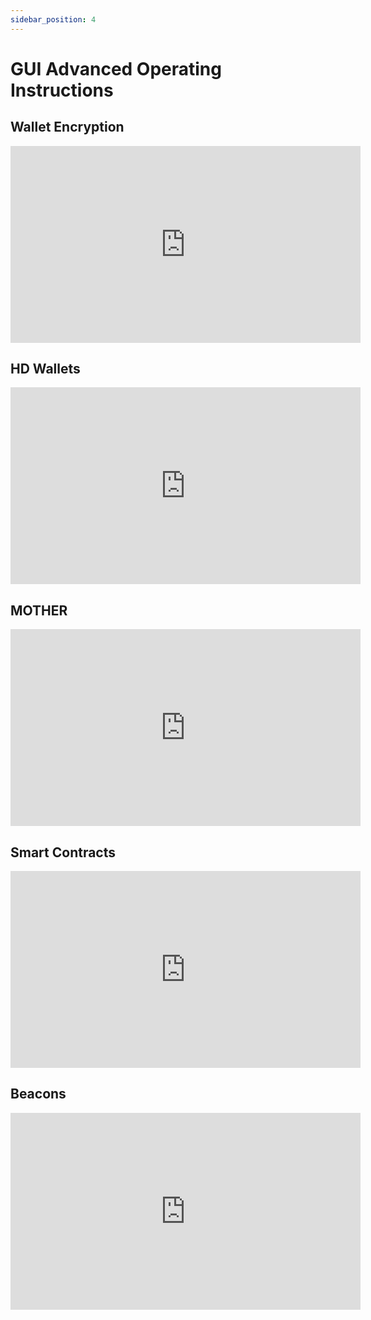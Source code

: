 ```yaml
---
sidebar_position: 4
---
```


# GUI Advanced Operating Instructions

## Wallet Encryption
<iframe width="560" height="315" src="https://www.youtube.com/embed/LUesQJdFgcQ" title="YouTube video player" frameborder="0" allow="accelerometer; autoplay; clipboard-write; encrypted-media; gyroscope; picture-in-picture; web-share; fullscreen" allowfullscreen></iframe>

## HD Wallets
<iframe width="560" height="315" src="https://www.youtube.com/embed/tIsUHfrqIh0" title="YouTube video player" frameborder="0" allow="accelerometer; autoplay; clipboard-write; encrypted-media; gyroscope; picture-in-picture; web-share; fullscreen" allowfullscreen></iframe>

## MOTHER
<iframe width="560" height="315" src="https://www.youtube.com/embed/AT-_gS0sVb0" title="YouTube video player" frameborder="0" allow="accelerometer; autoplay; clipboard-write; encrypted-media; gyroscope; picture-in-picture; web-share; fullscreen" allowfullscreen></iframe>

## Smart Contracts 
<iframe width="560" height="315" src="https://www.youtube.com/embed/T2NDuantd5w" title="YouTube video player" frameborder="0" allow="accelerometer; autoplay; clipboard-write; encrypted-media; gyroscope; picture-in-picture; web-share; fullscreen" allowfullscreen></iframe>

## Beacons
<iframe width="560" height="315" src="https://www.youtube.com/embed/mzqGwhlPmk8" title="YouTube video player" frameborder="0" allow="accelerometer; autoplay; clipboard-write; encrypted-media; gyroscope; picture-in-picture; web-share; fullscreen" allowfullscreen></iframe>

